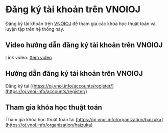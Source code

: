 # Đăng ký tài khoản trên VNOIOJ

Đăng ký tài khoản trên [VNOIOJ](https://oj.vnoi.info/accounts/register/) để tham gia các khóa học thuật toán và luyện tập trên hệ thống này.

## Video hướng dẫn đăng ký tài khoản trên VNOIOJ

Link video: [Xem video](https://drive.google.com/file/d/1EhrtN05MIVu4wSYFCDXWSSDBp9HlII1b/view?usp=sharing)

## Hướng dẫn đăng ký tài khoản trên VNOIOJ

Đăng ký tại [(https://oj.vnoi.info/accounts/register/](https://oj.vnoi.info/accounts/register/)

## Tham gia khóa học thuật toán

Tham gia khóa học thuật toán tại [https://oj.vnoi.info/organization/haizuka](https://oj.vnoi.info/organization/haizuka)

